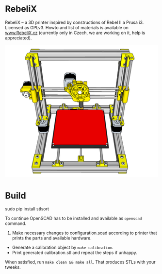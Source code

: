 RebeliX
=======
RebeliX – a 3D printer inspired by constructions of Rebel II a Prusa i3. Licensed as GPLv3. Howto and list of materials is available on www.RebeliX.cz (currently only in Czech, we are working on it, help is appreciated).

![RebeliX](Rebelix_render.png "Preview of assembled printer" )



Build
=====

   sudo pip install stlsort


To continue OpenSCAD has to be installed and available as `openscad` command.

1. Make necessary changes to configuration.scad according to printer that prints the parts and available hardware. 
* Generate a calibration object by `make calibration`.
* Print generated calibration.stl and repeat the steps if unhappy.

When satisfied, run `make clean && make all`. That produces STLs with your tweeks.

